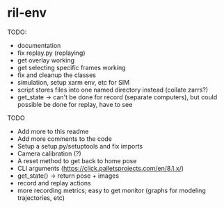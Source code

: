 # ril-env

TODO:
- documentation
- fix replay.py (replaying)
- get overlay working
- get selecting specific frames working
- fix and cleanup the classes
- simulation, setup xarm env, etc for SIM
- script stores files into one named directory instead (collate zarrs?)
- get_state -> can't be done for record (separate computers), but
  could possible be done for replay, have to see

TODO
- Add more to this readme
- Add more comments to the code
- Setup a setup.py/setuptools and fix imports
- Camera calibration (?)
- A reset method to get back to home pose
- CLI arguments (https://click.palletsprojects.com/en/8.1.x/)
- get_state() -> return pose + images
- record and replay actions
- more recording metrics; easy to get monitor (graphs for modeling
  trajectories, etc)
